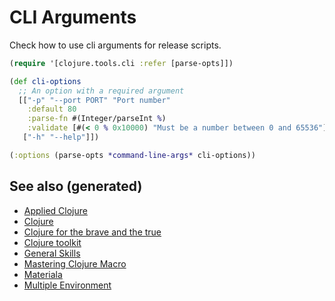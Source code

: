 # CLI Arguments

Check how to use cli arguments for release scripts.

```clojure
(require '[clojure.tools.cli :refer [parse-opts]])

(def cli-options
  ;; An option with a required argument
  [["-p" "--port PORT" "Port number"
    :default 80
    :parse-fn #(Integer/parseInt %)
    :validate [#(< 0 % 0x10000) "Must be a number between 0 and 65536"]]
   ["-h" "--help"]])

(:options (parse-opts *command-line-args* cli-options))
```


## See also (generated)

-   [Applied Clojure](20200430155637-applied_clojure.md)
-   [Clojure](../decks/clojure.md)
-   [Clojure for the brave and the true](20200430160432-clojure_for_the_brave_and_the_true.md)
-   [Clojure toolkit](20200505124946-clj_toolkit.md)
-   [General Skills](general.md)
-   [Mastering Clojure Macro](20200430155438-mastering_clojure_macro.md)
-   [Materiala](20200503165952-materiala.md)
-   [Multiple Environment](20200430154528-multiple_environment.md)
